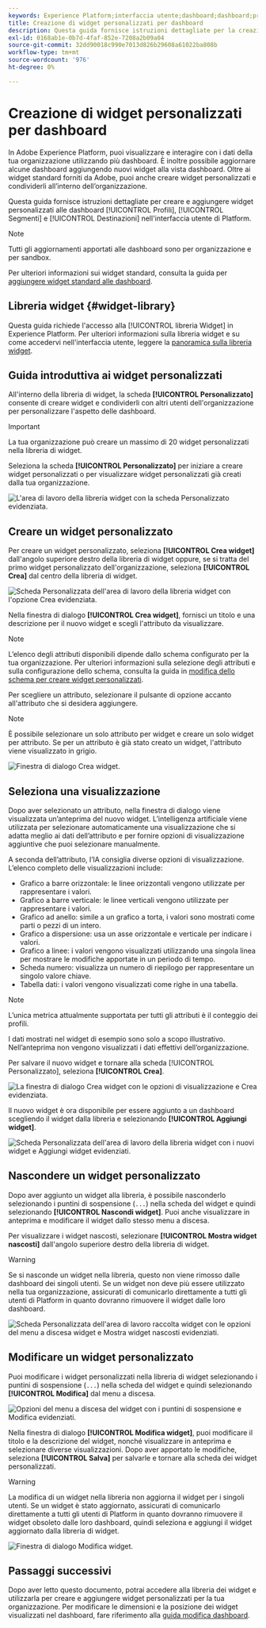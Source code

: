 ```yaml
---
keywords: Experience Platform;interfaccia utente;dashboard;dashboard;profili;segmenti;destinazioni;utilizzo licenze;widget;metriche;
title: Creazione di widget personalizzati per dashboard
description: Questa guida fornisce istruzioni dettagliate per la creazione di widget personalizzati da utilizzare nelle dashboard di Adobe Experience Platform.
exl-id: 0168ab1e-0b7d-4faf-852e-7208a2b09a04
source-git-commit: 32dd90018c990e7013d826b29608a61022ba808b
workflow-type: tm+mt
source-wordcount: '976'
ht-degree: 0%

---
```


# Creazione di widget personalizzati per dashboard

In Adobe Experience Platform, puoi visualizzare e interagire con i dati della tua organizzazione utilizzando più dashboard. È inoltre possibile aggiornare alcune dashboard aggiungendo nuovi widget alla vista dashboard. Oltre ai widget standard forniti da Adobe, puoi anche creare widget personalizzati e condividerli all’interno dell’organizzazione.

Questa guida fornisce istruzioni dettagliate per creare e aggiungere widget personalizzati alle dashboard [!UICONTROL Profili], [!UICONTROL Segmenti] e [!UICONTROL Destinazioni] nell&#39;interfaccia utente di Platform.

>[!NOTE]
>
>Tutti gli aggiornamenti apportati alle dashboard sono per organizzazione e per sandbox.

Per ulteriori informazioni sui widget standard, consulta la guida per [aggiungere widget standard alle dashboard](standard-widgets.md).

## Libreria widget {#widget-library}

Questa guida richiede l&#39;accesso alla [!UICONTROL libreria Widget] in Experience Platform. Per ulteriori informazioni sulla libreria widget e su come accedervi nell&#39;interfaccia utente, leggere la [panoramica sulla libreria widget](widget-library.md).

## Guida introduttiva ai widget personalizzati

All&#39;interno della libreria di widget, la scheda **[!UICONTROL Personalizzato]** consente di creare widget e condividerli con altri utenti dell&#39;organizzazione per personalizzare l&#39;aspetto delle dashboard.

>[!IMPORTANT]
>
>La tua organizzazione può creare un massimo di 20 widget personalizzati nella libreria di widget.

Seleziona la scheda **[!UICONTROL Personalizzato]** per iniziare a creare widget personalizzati o per visualizzare widget personalizzati già creati dalla tua organizzazione.

![L&#39;area di lavoro della libreria widget con la scheda Personalizzato evidenziata.](../images/customization/custom-widgets.png)

## Creare un widget personalizzato

Per creare un widget personalizzato, seleziona **[!UICONTROL Crea widget]** dall&#39;angolo superiore destro della libreria di widget oppure, se si tratta del primo widget personalizzato dell&#39;organizzazione, seleziona **[!UICONTROL Crea]** dal centro della libreria di widget.

![Scheda Personalizzata dell&#39;area di lavoro della libreria widget con l&#39;opzione Crea evidenziata.](../images/customization/create-widget.png)

Nella finestra di dialogo **[!UICONTROL Crea widget]**, fornisci un titolo e una descrizione per il nuovo widget e scegli l&#39;attributo da visualizzare.

>[!NOTE]
>
>L’elenco degli attributi disponibili dipende dallo schema configurato per la tua organizzazione. Per ulteriori informazioni sulla selezione degli attributi e sulla configurazione dello schema, consulta la guida in [modifica dello schema per creare widget personalizzati](edit-schema.md).

Per scegliere un attributo, selezionare il pulsante di opzione accanto all&#39;attributo che si desidera aggiungere.

>[!NOTE]
>
>È possibile selezionare un solo attributo per widget e creare un solo widget per attributo. Se per un attributo è già stato creato un widget, l&#39;attributo viene visualizzato in grigio.

![Finestra di dialogo Crea widget.](../images/customization/create-widget-dialog.png)

## Seleziona una visualizzazione

Dopo aver selezionato un attributo, nella finestra di dialogo viene visualizzata un’anteprima del nuovo widget. L’intelligenza artificiale viene utilizzata per selezionare automaticamente una visualizzazione che si adatta meglio ai dati dell’attributo e per fornire opzioni di visualizzazione aggiuntive che puoi selezionare manualmente.

A seconda dell’attributo, l’IA consiglia diverse opzioni di visualizzazione. L’elenco completo delle visualizzazioni include:

* Grafico a barre orizzontale: le linee orizzontali vengono utilizzate per rappresentare i valori.
* Grafico a barre verticale: le linee verticali vengono utilizzate per rappresentare i valori.
* Grafico ad anello: simile a un grafico a torta, i valori sono mostrati come parti o pezzi di un intero.
* Grafico a dispersione: usa un asse orizzontale e verticale per indicare i valori.
* Grafico a linee: i valori vengono visualizzati utilizzando una singola linea per mostrare le modifiche apportate in un periodo di tempo.
* Scheda numero: visualizza un numero di riepilogo per rappresentare un singolo valore chiave.
* Tabella dati: i valori vengono visualizzati come righe in una tabella.

>[!NOTE]
>
>L’unica metrica attualmente supportata per tutti gli attributi è il conteggio dei profili.
>
>I dati mostrati nel widget di esempio sono solo a scopo illustrativo. Nell’anteprima non vengono visualizzati i dati effettivi dell’organizzazione.

Per salvare il nuovo widget e tornare alla scheda [!UICONTROL Personalizzato], seleziona **[!UICONTROL Crea]**.

![La finestra di dialogo Crea widget con le opzioni di visualizzazione e Crea evidenziata.](../images/customization/create-widget-select-attribute.png)

Il nuovo widget è ora disponibile per essere aggiunto a un dashboard scegliendo il widget dalla libreria e selezionando **[!UICONTROL Aggiungi widget]**.

![Scheda Personalizzata dell&#39;area di lavoro della libreria widget con i nuovi widget e Aggiungi widget evidenziati.](../images/customization/custom-widgets-new.png)

## Nascondere un widget personalizzato

Dopo aver aggiunto un widget alla libreria, è possibile nasconderlo selezionando i puntini di sospensione (`...`) nella scheda del widget e quindi selezionando **[!UICONTROL Nascondi widget]**. Puoi anche visualizzare in anteprima e modificare il widget dallo stesso menu a discesa.

Per visualizzare i widget nascosti, selezionare **[!UICONTROL Mostra widget nascosti]** dall&#39;angolo superiore destro della libreria di widget.

>[!WARNING]
>
>Se si nasconde un widget nella libreria, questo non viene rimosso dalle dashboard dei singoli utenti. Se un widget non deve più essere utilizzato nella tua organizzazione, assicurati di comunicarlo direttamente a tutti gli utenti di Platform in quanto dovranno rimuovere il widget dalle loro dashboard.

![Scheda Personalizzata dell&#39;area di lavoro raccolta widget con le opzioni del menu a discesa widget e Mostra widget nascosti evidenziati.](../images/customization/hide-widget.png)

## Modificare un widget personalizzato

Puoi modificare i widget personalizzati nella libreria di widget selezionando i puntini di sospensione (`...`) nella scheda del widget e quindi selezionando **[!UICONTROL Modifica]** dal menu a discesa.

![Opzioni del menu a discesa del widget con i puntini di sospensione e Modifica evidenziati.](../images/customization/custom-widget-edit.png)

Nella finestra di dialogo **[!UICONTROL Modifica widget]**, puoi modificare il titolo e la descrizione del widget, nonché visualizzare in anteprima e selezionare diverse visualizzazioni. Dopo aver apportato le modifiche, seleziona **[!UICONTROL Salva]** per salvarle e tornare alla scheda dei widget personalizzati.

>[!WARNING]
>
>La modifica di un widget nella libreria non aggiorna il widget per i singoli utenti. Se un widget è stato aggiornato, assicurati di comunicarlo direttamente a tutti gli utenti di Platform in quanto dovranno rimuovere il widget obsoleto dalle loro dashboard, quindi seleziona e aggiungi il widget aggiornato dalla libreria di widget.

![Finestra di dialogo Modifica widget.](../images/customization/edit-widget.png)

## Passaggi successivi

Dopo aver letto questo documento, potrai accedere alla libreria dei widget e utilizzarla per creare e aggiungere widget personalizzati per la tua organizzazione. Per modificare le dimensioni e la posizione dei widget visualizzati nel dashboard, fare riferimento alla [guida modifica dashboard](modify.md).
